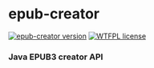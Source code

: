 ﻿# epub-creator
﻿[![epub-creator version](https://img.shields.io/badge/epub--creator-v1.0.0-green.svg?style=flat)](http://semver.org) [![WTFPL license](http://img.shields.io/badge/License-MIT-blue.svg)](http://opensource.org/licenses/MIT)

### Java EPUB3 creator API
